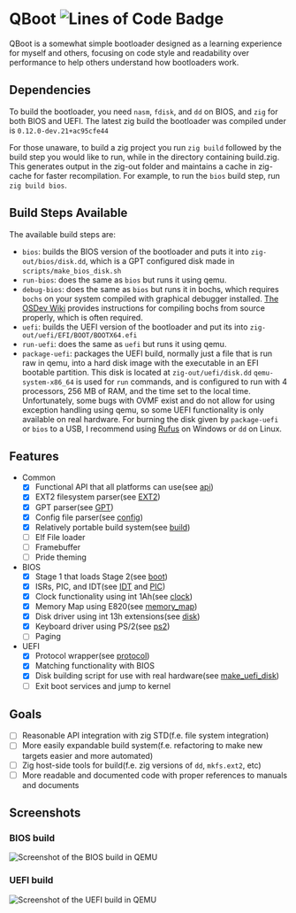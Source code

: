 # QBoot ![Lines of Code Badge](https://tokei.rs/b1/github/luna-nas/qboot)
QBoot is a somewhat simple bootloader designed as a learning experience for myself and others, focusing on code style and readability over performance to help others understand how bootloaders work.

## Dependencies
To build the bootloader, you need `nasm`, `fdisk`, and `dd` on BIOS, and `zig` for both BIOS and UEFI. The latest zig build the bootloader was compiled under is `0.12.0-dev.21+ac95cfe44`

For those unaware, to build a zig project you run `zig build` followed by the build step you would like to run, while in the directory containing build.zig. This generates output in the zig-out folder and maintains a cache in zig-cache for faster recompilation. For example, to run the `bios` build step, run `zig build bios`.

## Build Steps Available
The available build steps are:
- `bios`: builds the BIOS version of the bootloader and puts it into `zig-out/bios/disk.dd`, which is a GPT configured disk made in `scripts/make_bios_disk.sh`
- `run-bios`: does the same as `bios` but runs it using qemu.
- `debug-bios`: does the same as `bios` but runs it in bochs, which requires `bochs` on your system compiled with graphical debugger installed. [The OSDev Wiki](https://wiki.osdev.org/Bochs) provides instructions for compiling bochs from source properly, which is often required.
- `uefi`: builds the UEFI version of the bootloader and put its into `zig-out/uefi/EFI/BOOT/BOOTX64.efi`
- `run-uefi`: does the same as `uefi` but runs it using qemu.
- `package-uefi`: packages the UEFI build, normally just a file that is run raw in qemu, into a hard disk image with the executable in an EFI bootable partition. This disk is located at `zig-out/uefi/disk.dd`
`qemu-system-x86_64` is used for `run` commands, and is configured to run with 4 processors, 256 MB of RAM, and the time set to the local time. Unfortunately, some bugs with OVMF exist and do not allow for using exception handling using qemu, so some UEFI functionality is only available on real hardware. 
For burning the disk given by `package-uefi` or `bios` to a USB, I recommend using [Rufus](https://rufus.ie/en/) on Windows or `dd` on Linux. 

## Features
- Common
  - [x] Functional API that all platforms can use(see [api](stage2/api/))
  - [x] EXT2 filesystem parser(see [EXT2](stage2/common/fs/ext2.zig))
  - [x] GPT parser(see [GPT](stage2/common/gpt.zig))
  - [x] Config file parser(see [config](stage2/common/config.zig))
  - [x] Relatively portable build system(see [build](build.zig))
  - [ ] Elf File loader
  - [ ] Framebuffer
  - [ ] Pride theming
- BIOS
  - [x] Stage 1 that loads Stage 2(see [boot](stage1/boot.asm))
  - [x] ISRs, PIC, and IDT(see [IDT](stage2/arch/bios/asm/idt.zig) and [PIC](stage2/arch/bios/asm/pic.zig))
  - [x] Clock functionality using int 1Ah(see [clock](stage2/arch/bios/clock.zig))
  - [x] Memory Map using E820(see [memory_map](stage2/arch/bios/mm/memory_map.zig))
  - [x] Disk driver using int 13h extensions(see [disk](stage2/arch/bios/disk/disk.zig))
  - [x] Keyboard driver using PS/2(see [ps2](stage2/arch/bios/keyboard.zig)) 
  - [ ] Paging
- UEFI
  - [x] Protocol wrapper(see [protocol](stage2/arch/uefi/wrapper/protocol.zig))
  - [x] Matching functionality with BIOS
  - [x] Disk building script for use with real hardware(see [make_uefi_disk](scripts/make_uefi_disk.sh))
  - [ ] Exit boot services and jump to kernel

## Goals
- [ ] Reasonable API integration with zig STD(f.e. file system integration)
- [ ] More easily expandable build system(f.e. refactoring to make new targets easier and more automated)
- [ ] Zig host-side tools for build(f.e. zig versions of `dd`, `mkfs.ext2`, etc)
- [ ] More readable and documented code with proper references to manuals and documents

## Screenshots
### BIOS build
![Screenshot of the BIOS build in QEMU](screenshots/bios.png?raw=true)
### UEFI build
![Screenshot of the UEFI build in QEMU](screenshots/uefi.png?raw=true)

